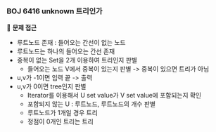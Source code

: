 <h3> BOJ 6416 unknown 트리인가 </h3>

👀 **문제 접근**
- 루트노드 존재 : 들어오는 간선이 없는 노드
- 루트노드는 하나의 들어오는 간선 존재
- 중복이 없는 Set을 2개 이용하여 트리인지 판별
	- 들어오는 노드 V에서 중복이 있는지 판별	-> 중복이 있으면 트리가 아님
- u,v가 -1이면 입력 끝 -> 출력
- u,v가 0이면 tree인지 판별
	- Iterator를 이용해서 U set value가 V set value에 포함되는지 확인
	- 포함되지 않는 U : 루트노드, 루트노드의 개수 판별
	- 루트노드가 1개일 경우 트리
	- 정점이 0개인 트리는 트리
